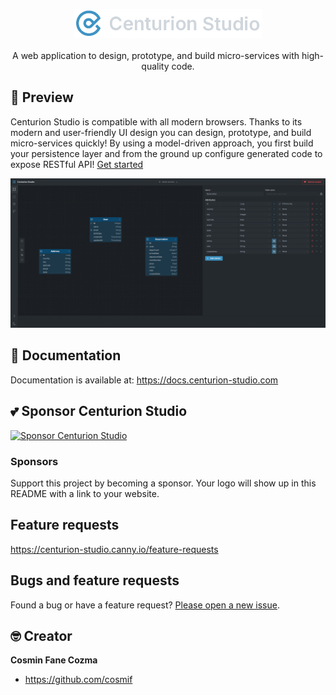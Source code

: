 <p align="center">
<a href="https://github.com/cosmif/centurion-studio-app">
    <img src="https://raw.githubusercontent.com/cosmif/centurion-studio-app/master/assets/logo-light.png" alt="Centurion Studio Logo" width="300">
</a>
<br>
<br>
A web application to design, prototype, and build micro-services with high-quality code.
</p>



## 🔎 Preview

Centurion Studio is compatible with all modern browsers. Thanks to its modern and user-friendly UI design you can design, prototype, 
and build micro-services quickly! By using a model-driven approach, you first build your persistence layer and from the ground up configure generated code to expose RESTful API! <a href="https://app.centurion-studio.com">Get started</a>

<a href="https://app.centurion-studio.com" target="_blank"><img src="https://raw.githubusercontent.com/cosmif/centurion-studio-app/master/assets/dahsboard-dark.png" alt="Centurion Studio Preview"></a>


## 📖 Documentation

Documentation is available at: https://docs.centurion-studio.com


## 💕 Sponsor Centurion Studio

<a href="https://github.com/sponsors/cosmif" target="_blank"><img src="/src/static/sponsor-banner-readme.png?raw=true" alt="Sponsor Centurion Studio" /></a>


### Sponsors

Support this project by becoming a sponsor. Your logo will show up in this README with a link to your website. 

## Feature requests

https://centurion-studio.canny.io/feature-requests

## Bugs and feature requests

Found a bug or have a feature request? [Please open a new issue](https://github.com/cosmif/centurion-studio-app/issues/new).


## 🤓 Creator

**Cosmin Fane Cozma**

- <https://github.com/cosmif>
